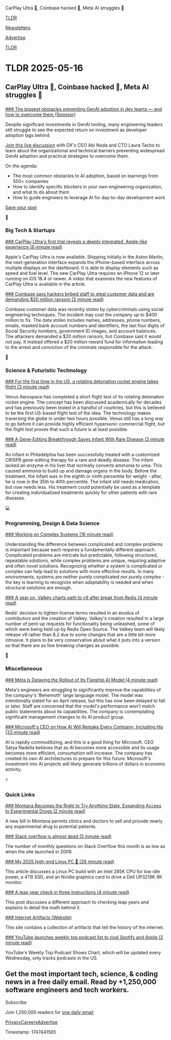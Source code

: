 CarPlay Ultra 🚗, Coinbase hacked 🏦, Meta AI struggles 🤖

[TLDR](/)

[Newsletters](/newsletters)

[Advertise](https://advertise.tldr.tech/)

[TLDR](/)

# TLDR 2025-05-16

## CarPlay Ultra 🚗, Coinbase hacked 🏦, Meta AI struggles 🤖

### 

[### The biggest obstacles preventing GenAI adoption in dev teams — and how to overcome them (Sponsor)](https://getdx.com/webinar/biggest-obstacles-preventing-genai-adoption/?utm_source=tldr)

Despite significant investments in GenAI tooling, many engineering leaders still struggle to see the expected return on investment as developer adoption lags behind.

[Join this live discussion](https://getdx.com/webinar/biggest-obstacles-preventing-genai-adoption/?utm_source=tldr) with DX's CEO Abi Noda and CTO Laura Tacho to learn about the organizational and technical barriers preventing widespread GenAI adoption and practical strategies to overcome them.

On the agenda:

* The most common obstacles to AI adoption, based on learnings from 500+ companies
* How to identify specific blockers in your own engineering organization, and what to do about them
* How to guide engineers to leverage AI for day-to-day development work

[Save your spot](https://getdx.com/webinar/biggest-obstacles-preventing-genai-adoption/?utm_source=tldr)

📱

### Big Tech & Startups

[### CarPlay Ultra's first trial reveals a deeply integrated, Apple-like experience (6 minute read)](https://appleinsider.com/articles/25/05/15/carplay-ultras-first-trial-reveals-a-deeply-integrated-apple-like-experience?utm_medium=rss&amp;utm_source=tldrnewsletter)

Apple's CarPlay Ultra is now available. Shipping initially in the Aston Martin, the next-generation interface expands the iPhone-based interface across multiple displays on the dashboard. It is able to display elements such as speed and fuel level. The new CarPlay Ultra requires an iPhone 12 or later running on iOS 18.4 or newer. A video that examines the new features of CarPlay Ultra is available in the article.

[### Coinbase says hackers bribed staff to steal customer data and are demanding $20 million ransom (3 minute read)](https://www.cnbc.com/2025/05/15/coinbase-says-hackers-bribed-staff-to-steal-customer-data-and-are-demanding-20-million-ransom.html?utm_source=tldrnewsletter)

Coinbase customer data was recently stolen by cybercriminals using social engineering techniques. The incident may cost the company up to $400 million to fix. The data stolen includes names, addresses, phone numbers, emails, masked bank account numbers and identifiers, the last four digits of Social Security numbers, government ID images, and account balances. The attackers demanded a $20 million ransom, but Coinbase said it would not pay. It instead offered a $20 million reward fund for information leading to the arrest and conviction of the criminals responsible for the attack.

🚀

### Science & Futuristic Technology

[### For the first time in the US, a rotating detonation rocket engine takes flight (3 minute read)](https://arstechnica.com/space/2025/05/venus-aerospace-flies-its-rotating-detonation-rocket-engine-for-the-first-time/?utm_source=tldrnewsletter)

Venus Aerospace has completed a short flight test of its rotating detonation rocket engine. The concept has been discussed academically for decades and has previously been tested in a handful of countries, but this is believed to be the first US-based flight test of the idea. The technology makes traversing the globe in under two hours possible. Venus still has a long way to go before it can provide highly efficient hypersonic commercial flight, but the flight test proves that such a future is at least possible.

[### A Gene-Editing Breakthrough Saves Infant With Rare Disease (3 minute read)](https://www.wsj.com/tech/biotech/crispr-gene-editing-therapy-philadelphia-infant-8fc3a2c5?st=pG3nd3&reflink=desktopwebshare_permalink&utm_source=tldrnewsletter)

An infant in Philadelphia has been successfully treated with a customized CRISPR gene-editing therapy for a rare and deadly disease. The infant lacked an enzyme in his liver that normally converts ammonia to urea. This caused ammonia to build up and damage organs in the body. Before the treatment, the infant was in the eighth or ninth percentile for weight - after, he is now in the 35th to 40th percentile. The infant still needs medication, but now needs less. His treatment could potentially be used as a template for creating individualized treatments quickly for other patients with rare diseases.

💻

### Programming, Design & Data Science

[### Working on Complex Systems (16 minute read)](https://www.thecoder.cafe/p/complex-systems?utm_source=tldrnewsletter)

Understanding the difference between complicated and complex problems is important because each requires a fundamentally different approach. Complicated problems are intricate but predictable, following structured, repeatable solutions, while complex problems are unique, requiring adaptive and often novel solutions. Recognizing whether a system is complicated or complex can help lead to solutions with more effective results. In many environments, systems are neither purely complicated nor purely complex - the key is learning to recognize when adaptability is needed and when structural solutions are enough.

[### A year on, Valkey charts path to v9 after break from Redis (4 minute read)](https://www.theregister.com/2025/05/15/a_year_of_valkey/?utm_source=tldrnewsletter)

Redis' decision to tighten license terms resulted in an exodus of contributors and the creation of Valkey. Valkey's creation resulted in a large number of pent-up requests for functionality being unleashed, some of which were being held up by Redis Open Source. The Valkey team will likely release v9 rather than 8.2 due to some changes that are a little bit more intrusive. It plans to be very conservative about what it puts into a version so that there are as few breaking changes as possible.

🎁

### Miscellaneous

[### Meta Is Delaying the Rollout of Its Flagship AI Model (4 minute read)](https://www.wsj.com/tech/ai/meta-is-delaying-the-rollout-of-its-flagship-ai-model-f4b105f7?st=ANHLjw&reflink=desktopwebshare_permalink&utm_source=tldrnewsletter)

Meta's engineers are struggling to significantly improve the capabilities of the company's 'Behemoth' large language model. The model was intentionally slated for an April release, but this has now been delayed to fall or later. Staff are concerned that the model's performance won't match public statements about its capabilities. The company is contemplating significant management changes to its AI product group.

[### Microsoft's CEO on How AI Will Remake Every Company, Including His (33 minute read)](https://www.bloomberg.com/news/features/2025-05-15/microsoft-ceo-satya-nadella-on-his-ai-efforts-and-openai-partnership?accessToken=eyJhbGciOiJIUzI1NiIsInR5cCI6IkpXVCJ9.eyJzb3VyY2UiOiJTdWJzY3JpYmVyR2lmdGVkQXJ0aWNsZSIsImlhdCI6MTc0NzM1OTAyNSwiZXhwIjoxNzQ3OTYzODI1LCJhcnRpY2xlSWQiOiJTV0JNQ1FUMEFGQjQwMCIsImJjb25uZWN0SWQiOiJFQTExNDNDNTM4NEE0RUY5QTg5RjJEN0IxMTg2MzcwOSJ9.pd-gO9z_5c9MAteiNuEpGoxuKUNhOiaMyzyLrsklogI&amp;utm_source=tldrnewsletter)

AI is rapidly commoditizing, and this is a good thing for Microsoft. CEO Satya Nadella believes that as AI becomes more accessible and its usage becomes more efficient, consumption will increase. The company has created its own AI architectures to prepare for this future. Microsoft's investment into AI projects will likely generate trillions of dollars in economic activity.

⚡

### Quick Links

[### Montana Becomes the Right to Try Anything State, Expanding Access to Experimental Drugs (2 minute read)](https://gizmodo.com/montana-becomes-the-right-to-try-anything-state-expanding-access-to-experimental-drugs-2000602189?utm_source=tldrnewsletter)

A new bill in Montana permits clinics and doctors to sell and provide nearly any experimental drug to potential patients.

[### Stack overflow is almost dead (5 minute read)](https://blog.pragmaticengineer.com/stack-overflow-is-almost-dead/?utm_source=tldrnewsletter)

The number of monthly questions on Stack Overflow this month is as low as when the site launched in 2009.

[### My 2025 high-end Linux PC 🐧 (26 minute read)](https://michael.stapelberg.ch/posts/2025-05-15-my-2025-high-end-linux-pc/?utm_source=tldrnewsletter)

This article discusses a Linux PC build with an Intel 285K CPU for low idle power, a 4TB SSD, and an Nvidia graphics card to drive a Dell UP3218K 8K monitor.

[### A leap year check in three instructions (4 minute read)](https://hueffner.de/falk/blog/a-leap-year-check-in-three-instructions.html?utm_source=tldrnewsletter)

This post discusses a different approach to checking leap years and explains in detail the math behind it.

[### Internet Artifacts (Website)](https://neal.fun/internet-artifacts/?utm_source=tldrnewsletter)

This site contains a collection of artifacts that tell the history of the internet.

[### YouTube launches weekly top podcast list to rival Spotify and Apple (2 minute read)](https://www.cnbc.com/2025/05/15/youtube-top-podcast.html?utm_source=tldrnewsletter)

YouTube's Weekly Top Podcast Shows Chart, which will be updated every Wednesday, only tracks podcasts in the US.

## Get the most important tech, science, & coding news in a free daily email. Read by +1,250,000 software engineers and tech workers.

Subscribe

Join 1,250,000 readers for [one daily email](/api/latest/tech)

[Privacy](/privacy)[Careers](https://jobs.ashbyhq.com/tldr.tech)[Advertise](/tech/advertise)

Timestamp: 1747441565